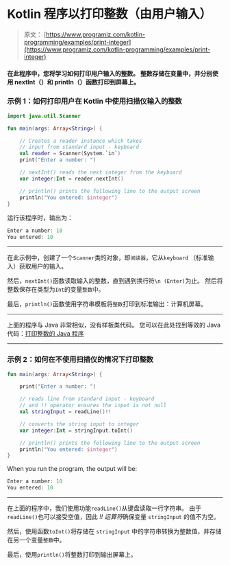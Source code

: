 # Kotlin 程序以打印整数（由用户输入）

> 原文： [https://www.programiz.com/kotlin-programming/examples/print-integer](https://www.programiz.com/kotlin-programming/examples/print-integer)

#### 在此程序中，您将学习如何打印用户输入的整数。 整数存储在变量中，并分别使用 nextInt（）和 println（）函数打印到屏幕上。

### 示例 1：如何打印用户在 Kotlin 中使用扫描仪输入的整数

```kt
import java.util.Scanner

fun main(args: Array<String>) {

    // Creates a reader instance which takes
    // input from standard input - keyboard
    val reader = Scanner(System.`in`)
    print("Enter a number: ")

    // nextInt() reads the next integer from the keyboard
    var integer:Int = reader.nextInt()

    // println() prints the following line to the output screen
    println("You entered: $integer")
}
```

运行该程序时，输出为：

```kt
Enter a number: 10
You entered: 10
```

* * *

在此示例中，创建了一个`Scanner`类的对象，即`阅读器`，它从`keyboard` （标准输入）获取用户的输入。

然后，`nextInt()`函数读取输入的整数，直到遇到换行符`\n (Enter)`为止。 然后将整数保存在类型为`Int`的变量`整数`中。

最后，`println()`函数使用字符串模板将`整数`打印到标准输出：计算机屏幕。

* * *

上面的程序与 Java 非常相似，没有样板类代码。 您可以在此处找到等效的 Java 代码：[打印整数的 Java 程序](/java-programming/examples/print-integer "How to print an Integer in Java")

* * *

### 示例 2：如何在不使用扫描仪的情况下打印整数

```kt
fun main(args: Array<String>) {

    print("Enter a number: ")

    // reads line from standard input - keyboard
    // and !! operator ensures the input is not null
    val stringInput = readLine()!!

    // converts the string input to integer
    var integer:Int = stringInput.toInt()

    // println() prints the following line to the output screen
    println("You entered: $integer")
}
```

When you run the program, the output will be:

```kt
Enter a number: 10
You entered: 10
```

* * *

在上面的程序中，我们使用功能`readLine()`从键盘读取一行字符串。 由于`readLine()`也可以接受空值，因此 *!! 运算符*确保变量 `stringInput` 的值不为空。

然后，使用函数`toInt()`将存储在 `stringInput` 中的字符串转换为整数值，并存储在另一个变量`整数`中。

最后，使用`println()`将整数打印到输出屏幕上。